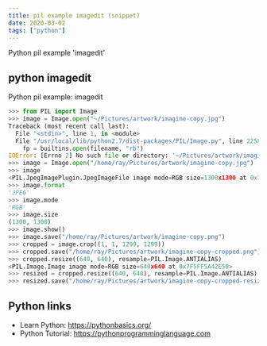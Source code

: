 ```yaml
---
title: pil example imagedit (snippet)
date: 2020-03-02
tags: ["python"]
---
```

Python pil example 'imagedit'


## python imagedit

Python pil example: imagedit

```python
>>> from PIL import Image
>>> image = Image.open("~/Pictures/artwork/imagine-copy.jpg")
Traceback (most recent call last):
  File "<stdin>", line 1, in <module>
  File "/usr/local/lib/python2.7/dist-packages/PIL/Image.py", line 2258, in open
    fp = builtins.open(filename, "rb")
IOError: [Errno 2] No such file or directory: '~/Pictures/artwork/imagine-copy.jpg'
>>> image = Image.open("/home/ray/Pictures/artwork/imagine-copy.jpg")
>>> image
<PIL.JpegImagePlugin.JpegImageFile image mode=RGB size=1300x1300 at 0x7F5FF5A42690>
>>> image.format
'JPEG'
>>> image.mode
'RGB'
>>> image.size
(1300, 1300)
>>> image.show()
>>> image.save("/home/ray/Pictures/artwork/imagine-copy.png")
>>> cropped = image.crop((1, 1, 1299, 1299))
>>> cropped.save("/home/ray/Pictures/artwork/imagine-copy-cropped.png")
>>> cropped.resize((640, 640), resample=PIL.Image.ANTIALIAS)
<PIL.Image.Image image mode=RGB size=640x640 at 0x7F5FF5A42E50>
>>> resized = cropped.resize((640, 640), resample=PIL.Image.ANTIALIAS)
>>> resized.save("/home/ray/Pictures/artwork/imagine-copy-cropped-resized.png")


```

## Python links

- Learn Python: https://pythonbasics.org/
- Python Tutorial: https://pythonprogramminglanguage.com

